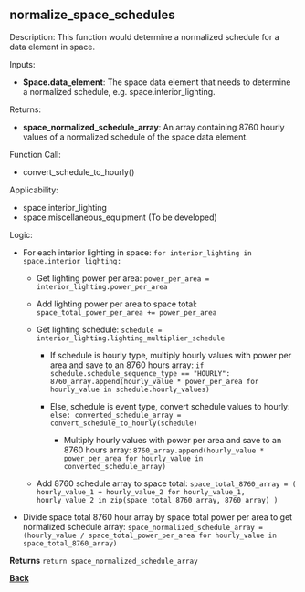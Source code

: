 
## normalize_space_schedules

Description: This function would determine a normalized schedule for a data element in space.  

Inputs:
  - **Space.data_element**: The space data element that needs to determine a normalized schedule, e.g. space.interior_lighting.

Returns:
- **space_normalized_schedule_array**: An array containing 8760 hourly values of a normalized schedule of the space data element.

Function Call:

- convert_schedule_to_hourly()

Applicability:

- space.interior_lighting
- space.miscellaneous_equipment (To be developed)

Logic:

- For each interior lighting in space: `for interior_lighting in space.interior_lighting:`

  - Get lighting power per area: `power_per_area = interior_lighting.power_per_area`

  - Add lighting power per area to space total: `space_total_power_per_area += power_per_area`

  - Get lighting schedule: `schedule = interior_lighting.lighting_multiplier_schedule`

    - If schedule is hourly type, multiply hourly values with power per area and save to an 8760 hours array: `if schedule.schedule_sequence_type == "HOURLY": 8760_array.append(hourly_value * power_per_area for hourly_value in schedule.hourly_values)`

    - Else, schedule is event type, convert schedule values to hourly: `else: converted_schedule_array = convert_schedule_to_hourly(schedule)`

      - Multiply hourly values with power per area and save to an 8760 hours array: `8760_array.append(hourly_value * power_per_area for hourly_value in converted_schedule_array)`

  - Add 8760 schedule array to space total: `space_total_8760_array = ( hourly_value_1 + hourly_value_2 for hourly_value_1, hourly_value_2 in zip(space_total_8760_array, 8760_array) )`

- Divide space total 8760 hour array by space total power per area to get normalized schedule array: `space_normalized_schedule_array = (hourly_value / space_total_power_per_area for hourly_value in space_total_8760_array)`

**Returns** `return space_normalized_schedule_array`  

**[Back](../_toc.md)**
